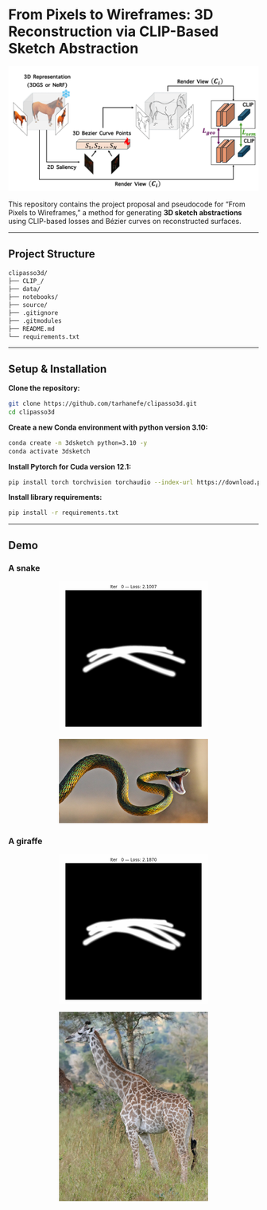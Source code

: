 # From Pixels to Wireframes: 3D Reconstruction via CLIP-Based Sketch Abstraction

<p align="center">
  <img src="assets/pipeline.png" width=700px />
</p>

This repository contains the project proposal and pseudocode for “From Pixels to Wireframes,” a method for generating **3D sketch abstractions** using CLIP-based losses and Bézier curves on reconstructed surfaces.

---

## Project Structure

```
clipasso3d/
├── CLIP_/                    
├── data/
├── notebooks/
├── source/
├── .gitignore
├── .gitmodules
├── README.md
└── requirements.txt
```

---

## Setup & Installation

**Clone the repository:**
   ```bash
   git clone https://github.com/tarhanefe/clipasso3d.git
   cd clipasso3d
   ```

**Create a new Conda environment with python version 3.10:**
   ```bash
   conda create -n 3dsketch python=3.10 -y
   conda activate 3dsketch
   ```
**Install Pytorch for Cuda version 12.1:**
   ```bash
   pip install torch torchvision torchaudio --index-url https://download.pytorch.org/whl/cu121
   ```

**Install library requirements:**
   ```bash
   pip install -r requirements.txt
   ```
---

## Demo
### A snake
<p align="center">
  <img src="assets/snake.gif" width=300px />
</p>


<p align="center">
  <img src="data/snake.jpg" width=300px />
</p>

### A giraffe
<p align="center">
  <img src="assets/giraffe.gif" width=300px />
</p>


<p align="center">
  <img src="data/giraffe.jpg" width=300px />
</p>

